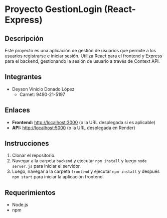 # Proyecto GestionLogin  (React-Express)

## Descripción
Este proyecto es una aplicación de gestión de usuarios que permite a los usuarios registrarse e iniciar sesión. Utiliza React para el frontend y Express para el backend, gestionando la sesión de usuario a través de Context API.

## Integrantes
- Deyson Vinicio Donado López
  - Carnet: 9490-21-5197

## Enlaces
- **Frontend:** [http://localhost:3000](http://localhost:3000) (o la URL desplegada si es aplicable)
- **API:** [http://localhost:5000](http://localhost:5000) (o la URL desplegada en Render)

## Instrucciones
1. Clonar el repositorio.
2. Navegar a la carpeta `backend` y ejecutar `npm install` y luego `node server.js` para iniciar el servidor.
3. Luego, navegar a la carpeta `frontend` y ejecutar `npm install` y después `npm start` para iniciar la aplicación frontend.

## Requerimientos
- Node.js
- npm
